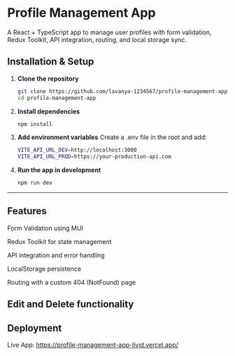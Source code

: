 # Profile Management App

A React + TypeScript app to manage user profiles with form validation, Redux Toolkit, API integration, routing, and local storage sync.

## Installation & Setup

1. **Clone the repository**
   ```bash
   git clone https://github.com/lavanya-1234567/profile-management-app.git
   cd profile-management-app
2. **Install dependencies**
   ```bash
   npm install
3. **Add environment variables**
   Create a .env file in the root and add:
   ```bash
   VITE_API_URL_DEV=http://localhost:3000
   VITE_API_URL_PROD=https://your-production-api.com
4. **Run the app in development**
   ```bash
   npm run dev
---
## Features
Form Validation using MUI

Redux Toolkit for state management

API integration and error handling

LocalStorage persistence

Routing with a custom 404 (NotFound) page

Edit and Delete functionality
---
## Deployment
Live App: https://profile-management-app-livid.vercel.app/

